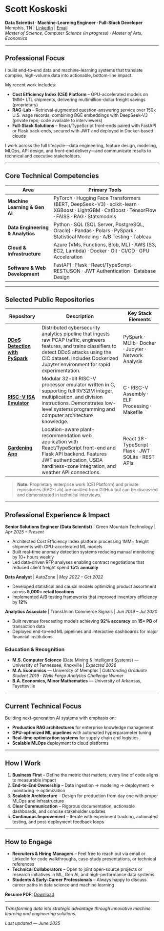 # Scott Koskoski
**Data Scientist · Machine-Learning Engineer · Full-Stack Developer**  
Memphis, TN | [LinkedIn](https://linkedin.com/in/scott-koskoski) | [Email](mailto:scottkoskoski@gmail.com)  
*Master of Science, Computer Science (in progress) · Master of Arts, Economics*

---

## Professional Focus

I build end-to-end data and machine-learning systems that translate complex, high-volume data into actionable, bottom-line impact.

My recent work includes:
* **Cost Efficiency Index (CEI) Platform** – GPU-accelerated models on 1MM+ LTL shipments, delivering multimillion-dollar freight savings (proprietary)
* **RAG-Lab** – Retrieval-augmented question-answering service over 150k U.S. wage records, combining BGE embeddings with DeepSeek-V3 (private repo; code available to interviewers)
* **Full-Stack Solutions** – React/TypeScript front-ends paired with FastAPI or Flask back-ends, secured with JWT and deployed in Docker-based clouds

I work across the full lifecycle—data engineering, feature design, modeling, MLOps, API design, and front-end delivery—and communicate results to technical and executive stakeholders.

---

## Core Technical Competencies

| Area | Primary Tools |
|------|---------------|
| **Machine Learning & Gen AI** | PyTorch · Hugging Face Transformers (BERT, DeepSeek-V3) · scikit-learn · XGBoost · LightGBM · CatBoost · TensorFlow · FAISS · RAG · Statsmodels |
| **Data Engineering & Analytics** | Python · SQL (SQL Server, PostgreSQL, Oracle) · Pandas · Polars · PySpark · Statistical Modeling · A/B Testing · Tableau |
| **Cloud & Infrastructure** | Azure (VMs, Functions, Blob, ML) · AWS (S3, EC2, Lambda) · Docker · Git · CI/CD · GPU Acceleration |
| **Software & Web Development** | FastAPI · Flask · React/TypeScript · REST/JSON · JWT Authentication · Database Design |

---

## Selected Public Repositories

| Repository | Description | Key Stack Elements |
|------------|-------------|--------------------|
| **[DDoS Detection with PySpark](https://github.com/scottkoskoski/ddos-pyspark)** | Distributed cybersecurity analytics pipeline that ingests raw PCAP traffic, engineers features, and trains classifiers to detect DDoS attacks using the CIC dataset. Includes Dockerized Jupyter environment for rapid experimentation. | PySpark · MLlib · Docker · Jupyter · Network Analysis |
| **[RISC-V ISA Emulator](https://github.com/scottkoskoski/isa-project)** | Modular 32-bit RISC-V processor emulator written in C, supporting full RV32IM integer, multiplication, and division instructions. Demonstrates low-level systems programming and computer architecture knowledge. | C · RISC-V Assembly · ELF Processing · Makefile |
| **[Gardening App](https://github.com/scottkoskoski/gardening-app)** | Location-aware plant-recommendation web application with React/TypeScript front-end and Flask API backend. Features JWT authentication, USDA hardiness-zone integration, and weather API connections. | React 18 · TypeScript · Flask · JWT · SQLite · REST APIs |

> **Note:** Proprietary enterprise work (CEI Platform) and private repositories (RAG-Lab) are omitted from GitHub but can be discussed and demonstrated in technical interviews.

---

## Professional Experience & Impact

**Senior Solutions Engineer (Data Scientist)** | Green Mountain Technology | *Apr 2025 – Present*
- Architected Cost Efficiency Index platform processing 1MM+ freight shipments with GPU-accelerated ML models
- Built real-time anomaly detection systems reducing manual monitoring by 10+ hours weekly
- Led data-driven RFP analyses enabling contract negotiations that reduced client freight spend **15% annually**

**Data Analyst** | AutoZone | *May 2022 – Oct 2022*
- Developed statistical and causal models optimizing product assortment across **5,000+ retail locations**
- Implemented A/B testing frameworks that improved inventory efficiency by **12%**

**Analytics Associate** | TransUnion Commerce Signals | *Jun 2019 – Jul 2020*
- Built revenue forecasting models achieving **92% accuracy** on **15+ PB** of transaction data
- Deployed end-to-end ML pipelines and interactive dashboards for major financial institutions

### Education & Recognition
- **M.S. Computer Science** (Data Mining & Intelligent Systems) — University of Tennessee, Knoxville | *Expected 2026*
- **M.A. Economics** — University of Memphis | *Outstanding Graduate Student 2019 · Wells Fargo Analytics Challenge Winner*
- **B.A. Economics, Minor Mathematics** — University of Arkansas, Fayetteville

---

## Current Technical Focus

Building next-generation AI systems with emphasis on:
- **Production RAG architectures** for enterprise knowledge management
- **GPU-optimized ML pipelines** with automated hyperparameter tuning  
- **Real-time optimization systems** for supply chain and logistics
- **Scalable MLOps** deployment to cloud platforms

---

## How I Work

1. **Business First** – Define the metric that matters; every line of code aligns to measurable impact
2. **End-to-End Ownership** – Data ingestion → modeling → deployment → monitoring → optimization
3. **Scalable Architecture** – Design for production from day one with proper MLOps and infrastructure
4. **Clear Communication** – Rigorous documentation, actionable dashboards, and concise stakeholder updates
5. **Continuous Improvement** – Iterate with experiment tracking, automated testing, and post-deployment feedback loops

---

## How to Engage

* **Recruiters & Hiring Managers** – Feel free to reach out via email or LinkedIn for code walkthroughs, case-study presentations, or technical references
* **Technical Collaborators** – Open to joint open-source projects or research initiatives in ML, Gen AI, and high-performance data systems
* **Students & Early-Career Professionals** – Always happy to discuss career paths in data science and machine learning

**Resume PDF:** [Download](./ScottKoskoski.pdf)

---

*Transforming data into strategic advantage through innovative machine learning and engineering solutions.*

*Last updated — June 2025*
